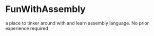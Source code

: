 # FunWithAssembly
a place to tinker around with and learn assembly language. No prior experience required
